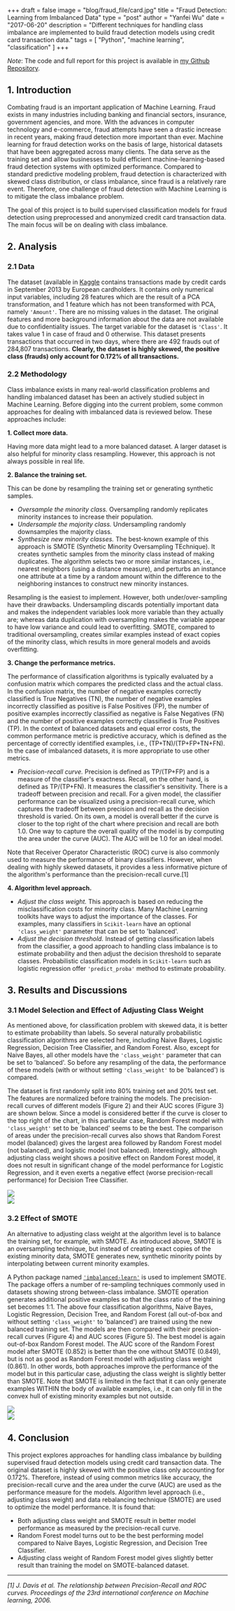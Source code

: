 +++
draft = false
image = "blog/fraud_file/card.jpg"
title = "Fraud Detection: Learning from Imbalanced Data"
type = "post"
author = "Yanfei Wu"
date = "2017-06-20"
description = "Different techniques for handling class imbalance are implemented to build fraud detection models using credit card transaction data."
tags = [
"Python",
"machine learning",
"classification"
]
+++

*Note*: The code and full report for this project is available in [my Github Repository](https://github.com/yanfei-wu/kaggle/tree/master/fraud).

## 1. Introduction  

Combating fraud is an important application of Machine Learning. Fraud exists in many industries including banking and financial sectors, insurance, government agencies, and more. With the advances in computer technology and e-commerce, fraud attempts have seen a drastic increase in recent years, making fraud detection more important than ever. Machine learning for fraud detection works on the basis of large, historical datasets that have been aggregated across many clients. The data serve as the training set and allow businesses to build efficient machine-learning-based fraud detection systems with optimized performance. Compared to standard predictive modeling problem, fraud detection is characterized with skewed class distribution, or class imbalance, since fraud is a relatively rare event. Therefore, one challenge of fraud detection with Machine Learning is to mitigate the class imbalance problem.  

The goal of this project is to build supervised classification models for fraud detection using preprocessed and anonymized credit card transaction data. The main focus will be on dealing with class imbalance. 


## 2. Analysis  

### 2.1 Data  

The dataset (available in [Kaggle](https://www.kaggle.com/dalpozz/creditcardfraud) contains transactions made by credit cards in September 2013 by European cardholders. It contains only numerical input variables, including 28 features which are the result of a PCA transformation, and 1 feature which has not been transformed with PCA, namely `'Amount'`. There are no missing values in the dataset. The original features and more background information about the data are not available due to confidentiality issues. The target variable for the dataset is `'Class'`. It takes value 1 in case of fraud and 0 otherwise. This dataset presents transactions that occurred in two days, where there are 492 frauds out of 284,807 transactions. **Clearly, the dataset is highly skewed, the positive class (frauds) only account for 0.172% of all transactions.**    

### 2.2 Methodology 

Class imbalance exists in many real-world classification problems and handling imbalanced dataset has been an actively studied subject in Machine Learning. Before digging into the current problem, some common approaches for dealing with imbalanced data is reviewed below. These approaches include:  

**1. Collect more data.**  

Having more data might lead to a more balanced dataset. A larger dataset is also helpful for minority class resampling. However, this approach is not always possible in real life. 

**2. Balance the training set.** 

This can be done by resampling the training set or generating synthetic samples.  
  
- *Oversample the minority class.* Oversampling randomly replicates minority instances to increase their population.   
- *Undersample the majority class.* Undersampling randomly downsamples the majority class.   
- *Synthesize new minority classes.* The best-known example of this approach is SMOTE (Synthetic Minority Oversampling TEchnique). It creates synthetic samples from the minority class instead of making duplicates. The algorithm selects two or more similar instances, i.e., nearest neighbors (using a distance measure), and perturbs an instance one attribute at a time by a random amount within the difference to the neighboring instances to construct new minority instances.   

Resampling is the easiest to implement. However, both under/over-sampling have their drawbacks. Undersampling discards potentially important data and makes the independent variables look more variable than they actually are; whereas data duplication with oversampling makes the variable appear to have low variance and could lead to overfitting. SMOTE, compared to traditional oversampling, creates similar examples instead of exact copies of the minority class, which results in more general models and avoids overfitting.  

**3. Change the performance metrics.**

The performance of classification algorithms is typically evaluated by a confusion matrix which compares the predicted class and the actual class. In the confusion matrix, the number of negative examples correctly classified is True Negatives (TN), the number of negative examples incorrectly classified as positive is False Positives (FP), the number of positive examples incorrectly classified as negative is False Negatives (FN) and the number of positive examples correctly classified is True Positives (TP). In the context of balanced datasets and equal error costs, the common performance metric is predictive accuracy, which is defined as the percentage of correctly identified examples, i.e., (TP+TN)/(TP+FP+TN+FN). In the case of imbalanced datasets, it is more appropriate to use other metrics.   

- *Precision-recall curve.* Precision is defined as TP/(TP+FP) and is a measure of the classifier's exactness. Recall, on the other hand, is defined as TP/(TP+FN). It measures the classifier's sensitivity. There is a tradeoff between precision and recall. For a given model, the classifier performance can be visualized using a precision-recall curve, which captures the tradeoff between precision and recall as the decision threshold is varied. On its own, a model is overall better if the curve is closer to the top right of the chart where precision and recall are both 1.0. One way to capture the overall quality of the model is by computing the area under the curve (AUC). The AUC will be 1.0 for an ideal model.        

Note that Receiver Operator Characteristic (ROC) curve is also commonly used to measure the performance of binary classifiers. However, when dealing with highly skewed datasets, it provides a less informative picture of the algorithm's performance than the precision-recall curve.[1]

**4. Algorithm level approach.**    

- *Adjust the class weight.* This approach is based on reducing the misclassification costs for minority class. Many Machine Learning toolkits have ways to adjust the importance of the classes. For examples, many classifiers in `Scikit-learn` have an optional `'class_weight'` parameter that can be set to 'balanced'.  
- *Adjust the decision threshold.* Instead of getting classification labels from the classifier, a good approach to handling class imbalance is to estimate probability and then adjust the decision threshold to separate classes. Probabilistic classification models in `Scikit-learn` such as logistic regression offer `'predict_proba'` method to estimate probability. 


## 3. Results and Discussions  
### 3.1 Model Selection and Effect of Adjusting Class Weight     

As mentioned above, for classification problem with skewed data, it is better to estimate probability than labels. So several naturally probabilistic classification algorithms are selected here, including Naive Bayes, Logistic Regression, Decision Tree Classifier, and Random Forest. Also, except for Naive Bayes, all other models have the `'class_weight'` parameter that can be set to 'balanced'. So before any resampling of the data, the performance of these models (with or without setting `'class_weight'` to be 'balanced') is compared.   

The dataset is first randomly split into 80% training set and 20% test set. The features are normalized before training the models. The precision-recall curves of different models (Figure 2) and their AUC scores (Figure 3) are shown below. Since a model is considered better if the curve is closer to the top right of the chart, in this particular case, Random Forest model with `'class_weight'` set to be 'balanced' seems to be the best. The comparison of areas under the precision-recall curves also shows that Random Forest model (balanced) gives the largest area followed by Random Forest model (not balanced), and logistic model (not balanced). Interestingly, although adjusting class weight shows a positive effect on Random Forest model, it does not result in significant change of the model performance for Logistic Regression, and it even exerts a negative effect (worse precision-recall performance) for Decision Tree Classifier.     

<img src="../fraud_file/pr.png" class="img-responsive" style="display: block; margin: auto;" />  

<img src="../fraud_file/auc.png" class="img-responsive" style="display: block; margin: auto;" /> 

### 3.2 Effect of SMOTE   

An alternative to adjusting class weight at the algorithm level is to balance the training set, for example, with SMOTE. As introduced above, SMOTE is an oversampling technique, but instead of creating exact copies of the existing minority data, SMOTE generates new, synthetic minority points by interpolating between current minority examples.  

A Python package named [`'imbalanced-learn'`](http://contrib.scikit-learn.org/imbalanced-learn/index.html#) is used to implement SMOTE. The package offers a number of re-sampling techniques commonly used in datasets showing strong between-class imbalance. SMOTE operation generates additional positive examples so that the class ratio of the training set becomes 1:1. The above four classification algorithms, Naive Bayes, Logistic Regression, Decision Tree, and Random Forest (all out-of-box and without setting `'class_weight'` to 'balanced') are trained using the new balanced training set. The models are then compared with their precision-recall curves (Figure 4) and AUC scores (Figure 5). The best model is again out-of-box Random Forest model. The AUC score of the Random Forest model after SMOTE (0.852) is better than the one without SMOTE (0.849), but is not as good as Random Forest model with adjusting class weight (0.861). In other words, both approaches improve the performance of the model but in this particular case, adjusting the class weight is slightly better than SMOTE. Note that SMOTE is limited in the fact that it can only generate examples WITHIN the body of available examples, i.e., it can only fill in the convex hull of existing minority examples but not outside.     

<img src="../fraud_file/pr_smote.png" class="img-responsive" style="display: block; margin: auto;" />  

<img src="../fraud_file/auc_smote.png" class="img-responsive" style="display: block; margin: auto;" />  

## 4. Conclusion  
This project explores approaches for handling class imbalance by building supervised fraud detection models using credit card transaction data. The original dataset is highly skewed with the positive class only accounting for 0.172%. Therefore, instead of using common metrics like accuracy, the precision-recall curve and the area under the curve (AUC) are used as the performance measure for the models. Algorithm level approach (i.e., adjusting class weight) and data rebalancing technique (SMOTE) are used to optimize the model performance. It is found that:   

* Both adjusting class weight and SMOTE result in better model performance as measured by the precision-recall curve.  
* Random Forest model turns out to be the best performing model compared to Naive Bayes, Logistic Regression, and Decision Tree Classifier.  
* Adjusting class weight of Random Forest model gives slightly better result than training the model on SMOTE-balanced dataset. 


-----------  

*[1] J. Davis et al. The relationship between Precision-Recall and ROC curves. Proceedings of the 23rd international conference on Machine learning, 2006.* 